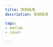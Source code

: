 ```yaml
---
title: 宽频振荡
description: 宽频振荡

tags:
- emtlab
- cases

---
```


<!-- import DocCardList from '@theme/DocCardList';

<DocCardList /> -->